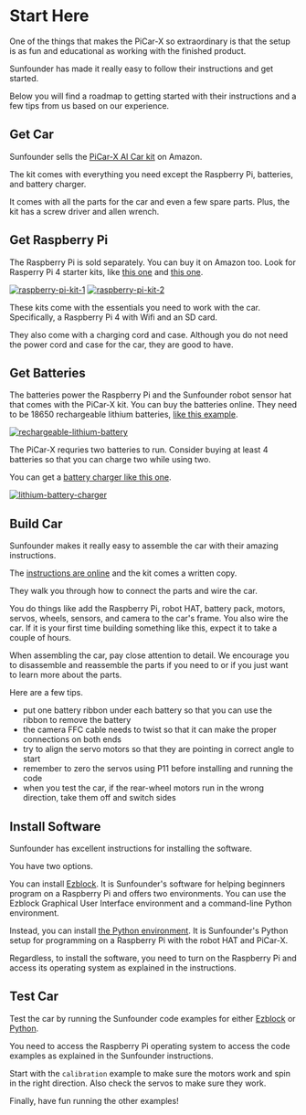 # Start Here

One of the things that makes the PiCar-X so extraordinary is that the setup is as fun and educational as working with the finished product. 

Sunfounder has made it really easy to follow their instructions and get started. 

Below you will find a roadmap to getting started with their instructions and a few tips from us based on our experience. 

## Get Car

Sunfounder sells the [PiCar-X AI Car kit](https://amzn.to/3uKSQp1) on Amazon. 

The kit comes with everything you need except the Raspberry Pi, batteries, and battery charger. 

It comes with all the parts for the car and even a few spare parts. Plus, the kit has a screw driver and allen wrench.

## Get Raspberry Pi

The Raspberry Pi is sold separately. You can buy it on Amazon too. Look for Rasperry Pi 4 starter kits, like [this one](https://amzn.to/3L1feA7) and [this one](https://amzn.to/3jP7NQL). 

[![raspberry-pi-kit-1](//ws-na.amazon-adsystem.com/widgets/q?_encoding=UTF8&ASIN=B09W7P91SP&Format=_SL160_&ID=AsinImage&MarketPlace=US&ServiceVersion=20070822&WS=1&tag=jungle-memory-20&language=en_US)](https://amzn.to/3L1feA7) [![raspberry-pi-kit-2](//ws-na.amazon-adsystem.com/widgets/q?_encoding=UTF8&ASIN=B09LYP7QH3&Format=_SL160_&ID=AsinImage&MarketPlace=US&ServiceVersion=20070822&WS=1&tag=jungle-memory-20&language=en_US)](https://amzn.to/3jP7NQL)

These kits come with the essentials you need to work with the car. Specifically, a Raspberry Pi 4 with Wifi and an SD card. 

They also come with a charging cord and case. Although you do not need the power cord and case for the car, they are good to have. 

## Get Batteries

The batteries power the Raspberry Pi and the Sunfounder robot sensor hat that comes with the PiCar-X kit. You can buy the batteries online. They need to be 18650 rechargeable lithium batteries, [like this example](https://amzn.to/36rkspL).

[![rechargeable-lithium-battery](//ws-na.amazon-adsystem.com/widgets/q?_encoding=UTF8&ASIN=B09Y8X7PHL&Format=_SL160_&ID=AsinImage&MarketPlace=US&ServiceVersion=20070822&WS=1&tag=jungle-memory-20&language=en_US)](https://amzn.to/3uWCsld)

The PiCar-X requries two batteries to run. Consider buying at least 4 batteries so that you can charge two while using two.

You can get a [battery charger like this one](https://amzn.to/385Qf05).

[![lithium-battery-charger](//ws-na.amazon-adsystem.com/widgets/q?_encoding=UTF8&ASIN=B08XQSSRZK&Format=_SL160_&ID=AsinImage&MarketPlace=US&ServiceVersion=20070822&WS=1&tag=jungle-memory-20&language=en_US)](https://amzn.to/385Qf05)

## Build Car

Sunfounder makes it really easy to assemble the car with their amazing instructions. 

The [instructions are online](https://docs.sunfounder.com/projects/picar-x/en/latest/list_and_assembly.html) and the kit comes a written copy.

They walk you through how to connect the parts and wire the car. 

You do things like add the Raspberry Pi, robot HAT, battery pack, motors, servos, wheels, sensors, and camera to the car's frame. You also wire the car. If it is your first time building something like this, expect it to take a couple of hours. 

When assembling the car, pay close attention to detail. We encourage you to disassemble and reassemble the parts if you need to or if you just want to learn more about the parts.

Here are a few tips. 

- put one battery ribbon under each battery so that you can use the ribbon to remove the battery
- the camera FFC cable needs to twist so that it can make the proper connections on both ends
- try to align the servo motors so that they are pointing in correct angle to start
- remember to zero the servos using P11 before installing and running the code
- when you test the car, if the rear-wheel motors run in the wrong direction, take them off and switch sides

## Install Software

Sunfounder has excellent instructions for installing the software. 

You have two options.

You can install [Ezblock](https://docs.sunfounder.com/projects/picar-x/en/latest/ezblock/play_with_ezblock.html). It is Sunfounder's software for helping beginners program on a Raspberry Pi and offers two environments. You can use the Ezblock Graphical User Interface environment and a command-line Python environment.

Instead, you can install [the Python environment](https://docs.sunfounder.com/projects/picar-x/en/latest/python/play_with_python.html). It is Sunfounder's Python setup for programming on a Raspberry Pi with the robot HAT and PiCar-X.

Regardless, to install the software, you need to turn on the Raspberry Pi and access its operating system as explained in the instructions.

## Test Car

Test the car by running the Sunfounder code examples for either [Ezblock](https://docs.sunfounder.com/projects/picar-x/en/latest/ezblock/play_with_ezblock.html) or [Python](https://docs.sunfounder.com/projects/picar-x/en/latest/python/play_with_python.html).

You need to access the Raspberry Pi operating system to access the code examples as explained in the Sunfounder instructions.

Start with the `calibration` example to make sure the motors work and spin in the right direction. Also check the servos to make sure they work.

Finally, have fun running the other examples!
